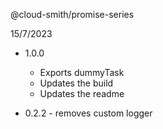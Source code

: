 @cloud-smith/promise-series

15/7/2023
- 1.0.0
  - Exports dummyTask
  - Updates the build
  - Updates the readme

- 0.2.2 - removes custom logger
